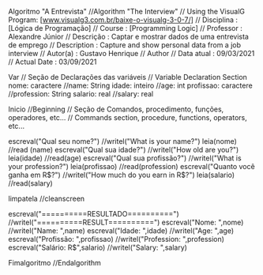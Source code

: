 Algoritmo "A Entrevista"
//Algorithm "The Interview"
// Using the VisualG Program: [www.visualg3.com.br/baixe-o-visualg-3-0-7/]
// Disciplina   : [Lógica de Programação]
// Course       : [Programming Logic]
// Professor   : Alexandre Júnior
// Descrição   : Captar e mostrar dados de uma entrevista de emprego
// Description : Capture and show personal data from a job interview
// Autor(a)    : Gustavo Henrique
// Author
// Data atual  : 09/03/2021
// Actual Date : 03/09/2021

Var
// Seção de Declarações das variáveis
// Variable Declaration Section
nome: caractere
//name: String
idade: inteiro
//age: int
profissao: caractere
//profession: String
salario: real
//salary: real

Inicio
//Beginning
// Seção de Comandos, procedimento, funções, operadores, etc...
// Commands section, procedure, functions, operators, etc...

escreval("Qual seu nome?")
//writel("What is your name?")
leia(nome)
//read (name)
escreval("Qual sua idade?")
//writel("How old are you?")
leia(idade)
//read(age)
escreval("Qual sua profissão?")
//writel("What is your profession?")
leia(profissao)
//read(profession)
escreval("Quanto você ganha em R$?")
//writel("How much do you earn in R$?")
leia(salario)
//read(salary)

limpatela
//cleanscreen

escreval("==========RESULTADO==========")
//writel("==========RESULT==========")
escreval("Nome: ",nome)
//writel("Name: ",name)
escreval("Idade: ",idade)
//writel("Age: ",age)
escreval("Profissão: ",profissao)
//writel("Profession: ",profession)
escreval("Salário: R$",salario)
//writel("Salary: ",salary)

Fimalgoritmo
//Endalgorithm
